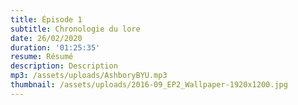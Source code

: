 ```yaml
---
title: Épisode 1
subtitle: Chronologie du lore
date: 26/02/2020
duration: '01:25:35'
resume: Résumé
description: Description
mp3: /assets/uploads/AshboryBYU.mp3
thumbnail: /assets/uploads/2016-09_EP2_Wallpaper-1920x1200.jpg
---
```


